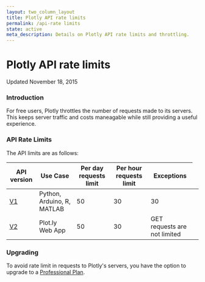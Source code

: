 ```yaml
---
layout: two_column_layout
title: Plotly API rate limits
permalink: /api-rate limits
state: active
meta_description: Details on Plotly API rate limits and throttling.
---
```


# Plotly API rate limits

Updated November 18, 2015

### Introduction

For free users, Plotly throttles the number of requests made to its servers. This keeps server traffic and costs maneagable while still providing a useful experience.

### API Rate Limits

The API limits are as follows:

<table>
  <thead>
    <th>API version</th>
    <th>Use Case</th>
    <th>Per day requests limit</th>
    <th>Per hour requests limit</th>
    <th>Exceptions</th>
  </thead>
  <tbody>
    <tr>
      <td><a href="https://plot.ly/rest/">V1</a></td>
      <td>Python, Arduino, R, MATLAB</td>
      <td>50</td>
      <td>30</td>
      <td>30</td>
      <td></td>
    </tr>
    <tr>
      <td><a href="https://api.plot.ly/v2/">V2</a></td>
      <td>Plot.ly Web App</td>
      <td>50</td>
      <td>30</td>  
      <td>GET requests are not limited</td>
    </tr>
  </tbody>
</table>

### Upgrading

To avoid rate limit in requests to Plotly's servers, you have the option to upgrade to a <a href="https://plot.ly/products/cloud/">Professional Plan</a>.

